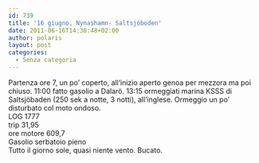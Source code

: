 ```yaml
---
id: 739
title: '16 giugno, Nynashamn- Saltsjöboden'
date: 2011-06-16T14:38:48+02:00
author: polaris
layout: post
categories:
  - Senza categoria
---
```

Partenza ore 7, un po&#8217; coperto, all&#8217;inizio aperto genoa per mezzora ma poi chiuso. 11:00 fatto gasolio a Dalarö. 13:15 ormeggiati marina KSSS di Saltsjöbaden (250 sek a notte, 3 notti), all&#8217;inglese. Ormeggio un po&#8217; disturbato col moto ondoso.  
LOG 1777  
trip 31,95  
ore motore 609,7  
Gasolio serbatoio pieno  
Tutto il giorno sole, quasi niente vento. Bucato.